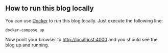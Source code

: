 How to run this blog locally
----------------------------

You can use [Docker][0] to run this blog locally. Just execute the following line:

    docker-compose up

Now point your browser to [http://localhost:4000][1] and you should see the blog up and running.

[0]: https://www.docker.com/
[1]: http://localhost:4000
